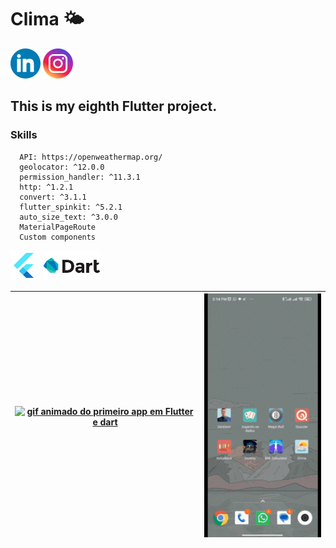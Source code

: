 # Clima 🌤️

[![linkedin](Documentation/linkedin.png)](https://www.linkedin.com/in/genilson-do-carmo-8a42b89a/) [![instagram](Documentation/instagram.png)](https://www.instagram.com/genilson_carmo/)

## This is my eighth Flutter project.

###  Skills

```
  API: https://openweathermap.org/
  geolocator: ^12.0.0
  permission_handler: ^11.3.1
  http: ^1.2.1
  convert: ^3.1.1
  flutter_spinkit: ^5.2.1
  auto_size_text: ^3.0.0
  MaterialPageRoute
  Custom components
```

<p align="left">
   <img src="https://github.com/GenilsonDC/Skills_icons_48x48/blob/main/icons/flutter.png?raw=true"  alt="flutter" />  <img src="https://github.com/GenilsonDC/Skills_icons_48x48/blob/main/icons/dart.png?raw=true"  alt="dart language" />
</p>
 

| [<img src="Documentation/Clima.gif" alt="gif animado do primeiro app em Flutter e dart" />](https://github.com/GenilsonDC/Flutter/tree/main/Clima) | [<img src="Documentation/ClimaS.gif" alt="gif animado do primeiro app em Flutter e dart" />](https://github.com/GenilsonDC/Flutter/tree/main/Clima) |
| ------------------------------------------------------------ | ------------------------------------------------------------ |

